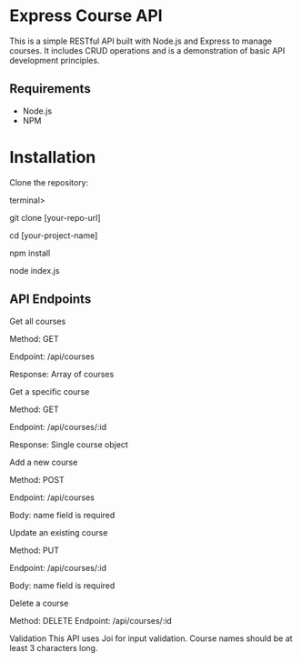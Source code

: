# Express Course API

This is a simple RESTful API built with Node.js and Express to manage courses. It includes CRUD operations and is a demonstration of basic API development principles.

## Requirements

- Node.js
- NPM

# Installation
Clone the repository:

terminal>

git clone [your-repo-url]

cd [your-project-name]

npm install

node index.js

## API Endpoints

Get all courses

Method: GET

Endpoint: /api/courses

Response: Array of courses

Get a specific course

Method: GET

Endpoint: /api/courses/:id

Response: Single course object

Add a new course

Method: POST

Endpoint: /api/courses

Body: name field is required

Update an existing course

Method: PUT

Endpoint: /api/courses/:id

Body: name field is required

Delete a course

Method: DELETE
Endpoint: /api/courses/:id

Validation
This API uses Joi for input validation. Course names should be at least 3 characters long.
